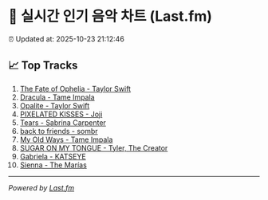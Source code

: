 # 🎵 실시간 인기 음악 차트 (Last.fm)

⏰ Updated at: 2025-10-23 21:12:46

## 📈 Top Tracks

1. [The Fate of Ophelia - Taylor Swift](https://www.last.fm/music/Taylor+Swift/_/The+Fate+of+Ophelia)
2. [Dracula - Tame Impala](https://www.last.fm/music/Tame+Impala/_/Dracula)
3. [Opalite - Taylor Swift](https://www.last.fm/music/Taylor+Swift/_/Opalite)
4. [PIXELATED KISSES - Joji](https://www.last.fm/music/Joji/_/PIXELATED+KISSES)
5. [Tears - Sabrina Carpenter](https://www.last.fm/music/Sabrina+Carpenter/_/Tears)
6. [back to friends - sombr](https://www.last.fm/music/sombr/_/back+to+friends)
7. [My Old Ways - Tame Impala](https://www.last.fm/music/Tame+Impala/_/My+Old+Ways)
8. [SUGAR ON MY TONGUE - Tyler, The Creator](https://www.last.fm/music/Tyler,+The+Creator/_/SUGAR+ON+MY+TONGUE)
9. [Gabriela - KATSEYE](https://www.last.fm/music/KATSEYE/_/Gabriela)
10. [Sienna - The Marías](https://www.last.fm/music/The+Mar%C3%ADas/_/Sienna)

---
*Powered by [Last.fm](https://www.last.fm)*
